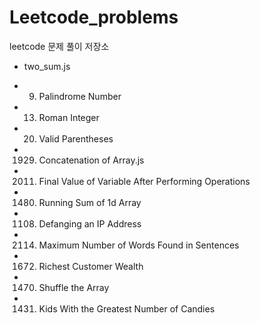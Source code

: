 # Leetcode_problems

leetcode 문제 풀이 저장소

- two_sum.js

- 9. Palindrome Number

- 13. Roman Integer

- 20. Valid Parentheses

- 1929. Concatenation of Array.js

- 2011. Final Value of Variable After Performing Operations

- 1480. Running Sum of 1d Array

- 1108. Defanging an IP Address

- 2114. Maximum Number of Words Found in Sentences

- 1672. Richest Customer Wealth

- 1470. Shuffle the Array

- 1431. Kids With the Greatest Number of Candies
